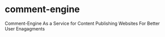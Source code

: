 # comment-engine
Comment-Engine As a Service for Content Publishing Websites For Better User Enagagments
